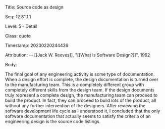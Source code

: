 Title:  Source code as design

Seq:    12.81.1.1

Level:  5 - Detail

Class:  quote

Timestamp: 20230220244436

Attribution: -- [[Jack W. Reeves]], "[[What is Software Design?]]", 1992

Body:

The final goal of any engineering activity is some type of documentation. When a design effort is complete, the design documentation is turned over to the manufacturing team. This is a completely different group with completely different skills from the design team. If the design documents truly represent a complete design, the manufacturing team can proceed to build the product. In fact, they can proceed to build lots of the product, all without any further intervention of the designers. After reviewing the software development life cycle as I understood it, I concluded that the only software documentation that actually seems to satisfy the criteria of an engineering design is the source code listings.

